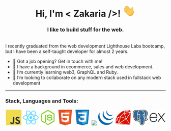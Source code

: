 
<h1 align="center">Hi, I'm < Zakaria />! <img src="https://raw.githubusercontent.com/ABSphreak/ABSphreak/master/gifs/Hi.gif" width="40px" /></h1>
<h3 align="center">I like to build stuff for the web.</h3>
<br>
I recently graduated from the web development Lighthouse Labs bootcamp, but I have been a self-taught developer for almost 2 years.

- 💼 Got a job opening? Get in touch with me!
- 🔭 I have a background in ecommerce, sales and web development.
- 🌱 I’m currently learning web3, GraphQL and Ruby.
- 👯 I’m looking to collaborate on any modern stack used in fullstack web development

---

### Stack, Languages and Tools:

<div align="center">   
   <img src='https://github.com/devicons/devicon/blob/master/icons/javascript/javascript-original.svg' width='50'/> 
   <img src='https://github.com/devicons/devicon/blob/master/icons/react/react-original.svg' width='50'/> 
   <img src='https://github.com/devicons/devicon/blob/master/icons/nodejs/nodejs-original.svg' width='50'/> 
   <img src='https://github.com/devicons/devicon/blob/master/icons/html5/html5-original.svg' width='50'/>    
   <img src='https://github.com/devicons/devicon/blob/master/icons/css3/css3-original.svg' width='50'/> 
   <img src="https://github.com/raghavk16/raghavk16/blob/master/octo.gif" width="50"> 
   <img src='https://github.com/devicons/devicon/blob/master/icons/jquery/jquery-plain.svg' width='50'/>
   <img src='https://github.com/devicons/devicon/blob/master/icons/ruby/ruby-plain.svg' width='50'/> 
   <img src='https://github.com/devicons/devicon/blob/master/icons/postgresql/postgresql-original.svg' width='50'/>
   <img src='https://github.com/devicons/devicon/blob/master/icons/express/express-original.svg' width='50'/> 
</div>




<!--
**zakwarsame/zakwarsame** is a ✨ _special_ ✨ repository because its `README.md` (this file) appears on your GitHub profile.

Here are some ideas to get you started:

- 🔭 I’m currently working on ...
- 🌱 I’m currently learning ...
- 👯 I’m looking to collaborate on ...
- 🤔 I’m looking for help with ...
- 💬 Ask me about ...
- 📫 How to reach me: ...
- 😄 Pronouns: ...
- ⚡ Fun fact: ...
-->
